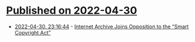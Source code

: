 # [Published on 2022-04-30](index.md)

* [2022-04-30, 23:16:44](https://news.ycombinator.com/item?id=31220422) - [Internet Archive Joins Opposition to the “Smart Copyright Act”](http://blog.archive.org/2022/03/29/internet-archive-joins-opposition-to-the-smart-copyright-act/)
